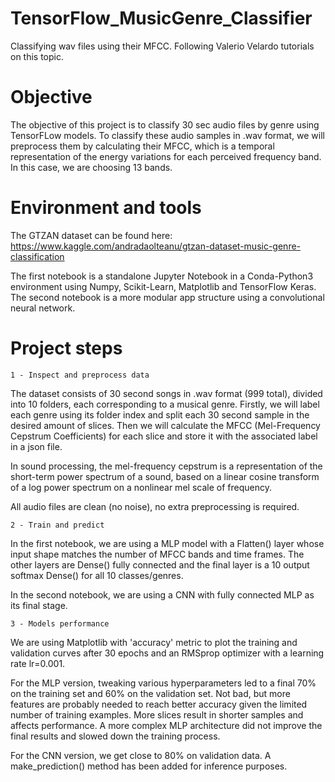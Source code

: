 # TensorFlow_MusicGenre_Classifier
Classifying wav files using their MFCC. Following Valerio Velardo tutorials on this topic.

# Objective

The objective of this project is to classify 30 sec audio files by genre using TensorFLow models. To classify these audio samples in .wav format, we will preprocess them by calculating their MFCC, which is a temporal representation of the energy variations for each perceived frequency band. In this case, we are choosing 13 bands.

# Environment and tools

The GTZAN dataset can be found here:
https://www.kaggle.com/andradaolteanu/gtzan-dataset-music-genre-classification

The first notebook is a standalone Jupyter Notebook in a Conda-Python3 environment using Numpy, Scikit-Learn, Matplotlib and TensorFlow Keras. 
The second notebook is a more modular app structure using a convolutional neural network.

# Project steps

	1 - Inspect and preprocess data
	
The dataset consists of 30 second songs in .wav format (999 total), divided into 10 folders, each corresponding to a musical genre. Firstly, we will label each genre using its folder index and split each 30 second sample in the desired amount of slices. Then we will calculate the MFCC (Mel-Frequency Cepstrum Coefficients) for each slice and store it with the associated label in a json file.

In sound processing, the mel-frequency cepstrum is a representation of the short-term power spectrum of a sound, based on a linear cosine transform of a log power spectrum on a nonlinear mel scale of frequency.

All audio files are clean (no noise), no extra preprocessing is required. 

	2 - Train and predict
	
In the first notebook, we are using a MLP model with a Flatten() layer whose input shape matches the number of MFCC bands and time frames. The other layers are Dense() fully connected and the final layer is a 10 output softmax Dense() for all 10 classes/genres.

In the second notebook, we are using a CNN with fully connected MLP as its final stage.

	3 - Models performance
	
We are using Matplotlib with 'accuracy' metric to plot the training and validation curves after 30 epochs and an RMSprop optimizer with a learning rate lr=0.001.

For the MLP version, tweaking various hyperparameters led to a final 70% on the training set and 60% on the validation set. Not bad, but more features are probably needed to reach better accuracy given the limited number of training examples. More slices result in shorter samples and affects performance. A more complex MLP architecture did not improve the final results and slowed down the training process.

For the CNN version, we get close to 80% on validation data. A make_prediction() method has been added for inference purposes.
